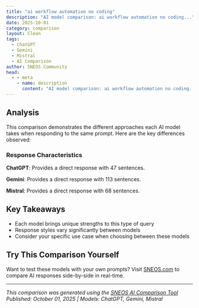 ```yaml
---
title: "ai workflow automation no coding"
description: "AI model comparison: ai workflow automation no coding..."
date: 2025-10-01
category: comparison
layout: Clean
tags:
  - ChatGPT
  - Gemini
  - Mistral
  - AI Comparison
author: SNEOS Community
head:
  - - meta
    - name: description
      content: "AI model comparison: ai workflow automation no coding..."
---
```


<ChatComparison
  title="ai workflow automation no coding"
  prompt="ai workflow automation no coding"
  :responses='{
    "ChatGPT": "If you\u0027re looking for AI workflow automation platforms that require no coding, there are several excellent tools that allow you to automate tasks, integrate AI capabilities, and streamline processes without writing any code. Here are some popular options:\n\n### 1. **Zapier**\n- **Description:** A widely used no-code automation tool that connects over 5,000 apps.\n- **AI Integration:** You can integrate AI services like OpenAI\u0027s GPT models, Google AI, or others via plugins or webhooks.\n- **Use Case:** Automate workflows such as automatically generating text, analyzing data, or routing customer queries.\n- **Website:** [zapier.com](https://zapier.com)\n\n### 2. **Make (formerly Integromat)**\n- **Description:** Visual drag-and-drop interface to connect apps and automate workflows.\n- **AI Integration:** Supports AI modules and HTTP requests to AI APIs.\n- **Use Case:** Create sophisticated workflows that involve AI-powered data processing and actions.\n- **Website:** [make.com](https://www.make.com)\n\n### 3. **Microsoft Power Automate**\n- **Description:** Part of the Microsoft Power Platform, enables automation with AI builder components.\n- **AI Integration:** Includes prebuilt AI models like form processing, text recognition, and sentiment analysis.\n- **Use Case:** Automate business processes with AI-driven insights, no coding needed.\n- **Website:** [powerautomate.microsoft.com](https://powerautomate.microsoft.com)\n\n### 4. **Trello \u002B Butler AI Automation**\n- **Description:** Trello\u2019s Butler automates tasks using rules and commands within Trello boards.\n- **AI Integration:** Limited AI but can automate workflows with natural language commands.\n- **Use Case:** Project management automation with AI-enhanced task management.\n- **Website:** [trello.com/butler](https://trello.com/butler)\n\n### 5. **Parabola**\n- **Description:** Drag-and-drop tool for automating data workflows.\n- **AI Integration:** Can connect to AI APIs and services without coding.\n- **Use Case:** Automate data enrichment, processing, and reporting.\n- **Website:** [parabola.io](https://parabola.io)\n\n### 6. **Bubble**\n- **Description:** No-code app builder with integration for AI workflows.\n- **AI Integration:** Can plug in AI APIs like OpenAI\u0027s GPT to automate chatbot and content creation.\n- **Use Case:** Build fully customized AI-powered apps with visual development.\n- **Website:** [bubble.io](https://bubble.io)\n\n---\n\n### Tips for Choosing and Using No-Code AI Automation Tools:\n- **Identify your workflow needs** (e.g., document processing, customer support, marketing automation).\n- **Check supported AI integrations and their ease of use**.\n- **Start with templates or prebuilt workflows** to accelerate setup.\n- **Test and iterate** to optimize automation.\n\nIf you want, I can help you pick the best tool based on your specific requirements!",
    "Gemini": "## AI Workflow Automation: No-Code Solutions\n\nThe demand for AI-powered automation is skyrocketing, but not everyone has coding expertise. Fortunately, a growing number of **no-code platforms** are making it easier than ever to build and deploy automated AI workflows. These platforms offer intuitive interfaces, pre-built AI models, and seamless integrations, allowing you to automate tasks without writing a single line of code.\n\nHere\u0027s a breakdown of how you can leverage no-code platforms for AI workflow automation:\n\n**1. Understanding the Concept:**\n\n* **Workflow Automation:** Automating a series of tasks or processes to achieve a specific goal. This can involve data processing, communication, decision-making, and more.\n* **AI-Powered Automation:** Using artificial intelligence (AI) to enhance automation. This can involve natural language processing (NLP), machine learning (ML), computer vision, and other AI techniques to make the automation more intelligent and adaptive.\n* **No-Code:** Building and deploying applications and workflows without traditional coding. This is achieved through visual interfaces, drag-and-drop components, and pre-built functionalities.\n\n**2. Key Use Cases for No-Code AI Automation:**\n\n* **Customer Service:**\n    * **Chatbots:** Answering frequently asked questions, providing support, and routing inquiries.\n    * **Sentiment Analysis:** Automatically detecting customer sentiment from feedback and reviews.\n    * **Ticket Prioritization:** Automatically prioritizing support tickets based on urgency and impact.\n* **Marketing \u0026 Sales:**\n    * **Lead Scoring:** Automatically scoring leads based on their behavior and demographics.\n    * **Personalized Email Marketing:** Automating personalized email campaigns based on customer data.\n    * **Social Media Monitoring:** Monitoring social media for brand mentions and customer feedback.\n* **Operations \u0026 Administration:**\n    * **Document Processing:** Automatically extracting information from documents like invoices and contracts.\n    * **Data Entry Automation:** Automatically transferring data from one system to another.\n    * **Fraud Detection:** Identifying fraudulent transactions and activities.\n* **E-commerce:**\n    * **Product Recommendations:** Providing personalized product recommendations to customers.\n    * **Dynamic Pricing:** Automatically adjusting prices based on market demand.\n    * **Inventory Management:** Optimizing inventory levels based on sales forecasts.\n\n**3. Popular No-Code AI Automation Platforms:**\n\nHere are some leading platforms offering no-code AI capabilities:\n\n* **Zapier:** Primarily an integration platform, Zapier connects various apps and services, allowing you to automate workflows across different applications. It integrates with AI services like Google Cloud AI, Microsoft Azure AI, and more.\n    * **Strengths:**  Massive app ecosystem, easy to use for simple integrations, integrates with various AI services.\n    * **Example:** Automatically save attachments from Gmail to Google Drive and then use Google Cloud Vision API to extract text from the image.\n* **Make (formerly Integromat):** A powerful workflow automation platform that supports complex scenarios and integrations. Offers visual workflow building and connections to various AI services.\n    * **Strengths:** More advanced than Zapier, visually intuitive, supports complex workflows.\n    * **Example:** Process incoming emails, analyze the sentiment of the text, and send a notification to a specific channel if the sentiment is negative.\n* **Bubble:** A powerful no-code platform for building web applications with advanced features. Can be integrated with AI APIs for tasks like NLP, image recognition, and more.\n    * **Strengths:** Highly customizable, allows you to build complete web applications, integrates with AI APIs.\n    * **Example:** Create a customer support portal with a built-in chatbot powered by an AI API.\n* **Retool:**  A low-code/no-code platform focused on building internal tools. Retool allows connecting to databases and APIs and is used for building admin panels, data dashboards, and operational tools. While it requires some understanding of SQL and JavaScript for advanced customization, it\u0027s significantly easier than traditional coding. Can be integrated with AI services.\n    * **Strengths:** Excellent for building internal tools quickly, integrates with databases and APIs, powerful customization options (even if minimal code is required).\n    * **Example:** Build an admin panel for managing customer data with an AI-powered search feature.\n* **Parabola:** A no-code platform designed specifically for automating data-related tasks. It offers pre-built connectors to various data sources and tools for data manipulation and transformation.  Can be used to integrate with AI services to process and enrich data.\n    * **Strengths:** Powerful data processing capabilities, pre-built integrations for data sources, easy to automate data workflows.\n    * **Example:**  Pull sales data from Shopify, enrich the data with customer sentiment analysis from an AI API, and then update a Google Sheet with the processed data.\n* **Appy Pie:** A broader no-code platform for building apps, websites, and automating workflows. Includes AI-powered features like chatbot builders and image recognition.\n    * **Strengths:** Comprehensive platform, easy to use for simple applications, includes AI-powered features.\n    * **Example:** Create a mobile app with a chatbot for customer support.\n* **Obviously.AI:** Designed to build predictive models without code. Simply connect your data, select a target variable, and Obviously.AI will automatically train and deploy a machine learning model.\n    * **Strengths:** Focuses on predictive analytics, easy to use for building machine learning models, automates model training and deployment.\n    * **Example:** Predict customer churn based on historical data.\n* **MonkeyLearn:** This platform is geared towards text analysis and NLP tasks. It provides pre-trained models and tools for building custom NLP workflows.\n    * **Strengths:** Focused on text analysis, pre-trained models for NLP, allows for custom NLP workflow building.\n    * **Example:** Automate the analysis of customer reviews to identify key themes and sentiment.\n\n**4. Building an AI Workflow - A Simplified Example (Using Zapier):**\n\nLet\u0027s say you want to automatically analyze the sentiment of incoming tweets and add them to a Google Sheet.\n\n1. **Create a Zapier account:** Sign up for a free or paid plan based on your needs.\n2. **Connect your accounts:** Connect your Twitter account and Google Sheets account to Zapier.\n3. **Choose a Trigger:** Select Twitter as the trigger and \u0022New Tweet in Search\u0022 as the event. Configure the search query (e.g., \u0022@YourBrand\u0022).\n4. **Add an Action:** Add a \u0022Webhooks by Zapier\u0022 action to send the tweet text to a sentiment analysis API (e.g., using an API key from a service like MonkeyLearn or Google Cloud Natural Language API). You\u0027ll need to configure the webhook to send the tweet text in the correct format.\n5. **Parse the API Response:** Add another action to parse the JSON response from the sentiment analysis API and extract the sentiment score or label.\n6. **Add another Action:** Add a Google Sheets action to \u0022Create Spreadsheet Row.\u0022 Map the tweet text and sentiment score to the corresponding columns in your Google Sheet.\n7. **Test and Publish:** Test the Zap and publish it to start automating the workflow.\n\n**5. Important Considerations:**\n\n* **Data Privacy and Security:** Be mindful of data privacy and security when using AI models, especially when dealing with sensitive information.  Ensure compliance with relevant regulations like GDPR.\n* **API Costs:**  AI APIs often have usage-based pricing.  Understand the pricing structure and estimate your costs before deploying your workflows.\n* **Model Accuracy:**  AI models are not always perfect.  Evaluate the accuracy of the models you use and monitor their performance over time.\n* **Data Requirements:**  Many AI models require a significant amount of data to train effectively.  Ensure that you have sufficient data to achieve the desired results.\n* **Complexity:** While no-code platforms simplify the process, complex workflows can still be challenging to build and maintain.  Start with simple workflows and gradually increase complexity as needed.\n\n**6. Steps for Building Your AI Workflow:**\n\n1. **Identify the Problem:** Define the problem you want to solve and the tasks you want to automate.\n2. **Choose the Right Platform:**  Select a no-code platform that offers the necessary features and integrations for your specific use case.\n3. **Plan Your Workflow:**  Map out the steps involved in the workflow, including the data sources, AI models, and actions.\n4. **Build the Workflow:**  Use the no-code platform\u0027s visual interface to connect the different components and configure the logic.\n5. **Test and Iterate:**  Thoroughly test the workflow to ensure it functions correctly and meets your requirements.  Continuously monitor and improve the workflow based on your observations.\n6. **Deploy and Monitor:**  Deploy the workflow and monitor its performance. Track key metrics and make adjustments as needed.\n\n**Conclusion:**\n\nNo-code AI workflow automation empowers individuals and organizations to leverage the power of AI without requiring extensive programming knowledge. By carefully selecting the right platform, planning your workflows effectively, and continuously monitoring their performance, you can unlock significant benefits in terms of efficiency, productivity, and decision-making. As AI and no-code technologies continue to evolve, the possibilities for automated workflows will only expand further.\n",
    "Mistral": "Automating workflows without coding is becoming increasingly popular, thanks to the rise of no-code and low-code platforms. These tools allow users to create automated processes using visual interfaces, drag-and-drop functionality, and pre-built templates. Here are some steps and tools you can use to automate workflows without any coding:\n\n### Steps to Automate Workflows Without Coding\n\n1. **Identify the Workflow**:\n   - Determine the specific tasks and processes you want to automate.\n   - Break down the workflow into individual steps.\n\n2. **Choose the Right Tool**:\n   - Select a no-code or low-code platform that fits your needs.\n   - Consider factors like ease of use, integration capabilities, and cost.\n\n3. **Set Up the Workflow**:\n   - Use the platform\u0027s visual interface to map out the workflow.\n   - Define triggers, actions, and conditions for each step.\n\n4. **Integrate with Other Tools**:\n   - Connect the workflow to other applications and services you use.\n   - Ensure seamless data flow between different tools.\n\n5. **Test and Optimize**:\n   - Run the workflow to ensure it functions as expected.\n   - Make adjustments based on feedback and performance.\n\n### Popular No-Code Workflow Automation Tools\n\n1. **Zapier**:\n   - Connects different apps and automates tasks between them.\n   - Offers a wide range of integrations and pre-built templates.\n\n2. **Microsoft Power Automate**:\n   - Part of the Microsoft Power Platform.\n   - Allows for the creation of automated workflows between Microsoft apps and third-party services.\n\n3. **Integromat (Make)**:\n   - Provides a visual interface for creating complex workflows.\n   - Supports a variety of integrations and advanced features.\n\n4. **IFTTT (If This Then That)**:\n   - Simple and user-friendly for basic automation tasks.\n   - Connects various apps and services using \u0022recipes.\u0022\n\n5. **Airtable**:\n   - Combines the functionality of a spreadsheet and a database.\n   - Allows for the creation of automated workflows and integrations.\n\n6. **Nintex**:\n   - Offers robust workflow automation capabilities.\n   - Suitable for more complex and enterprise-level automation needs.\n\n7. **Kissflow**:\n   - Provides a no-code platform for creating and managing workflows.\n   - Includes features for process management, task automation, and collaboration.\n\n### Example Workflow Automation\n\nLet\u0027s say you want to automate the process of collecting customer feedback and storing it in a database. Here\u2019s how you might do it using Zapier:\n\n1. **Trigger**: A new form submission in Google Forms.\n2. **Action**: Add the form data to a Google Sheets spreadsheet.\n3. **Action**: Send a confirmation email to the customer using Gmail.\n4. **Action**: Notify the team via Slack.\n\n### Setting Up the Workflow in Zapier\n\n1. **Create a New Zap**:\n   - Choose Google Forms as the trigger app.\n   - Select \u0022New Form Response\u0022 as the trigger event.\n\n2. **Connect Google Forms**:\n   - Authenticate your Google account and select the specific form.\n\n3. **Add an Action**:\n   - Choose Google Sheets as the action app.\n   - Select \u0022Create Spreadsheet Row\u0022 as the action event.\n   - Map the form fields to the corresponding columns in the spreadsheet.\n\n4. **Add Another Action**:\n   - Choose Gmail as the action app.\n   - Select \u0022Send Email\u0022 as the action event.\n   - Customize the email template with the form data.\n\n5. **Add Another Action**:\n   - Choose Slack as the action app.\n   - Select \u0022Send Channel Message\u0022 as the action event.\n   - Customize the message to include relevant form data.\n\n6. **Test and Enable**:\n   - Test the workflow to ensure it works correctly.\n   - Enable the Zap to start automating the process.\n\nBy following these steps and using the right tools, you can automate workflows without any coding, saving time and increasing efficiency."
  }'
  published-date="16:46"
/>

## Analysis

This comparison demonstrates the different approaches each AI model takes when responding to the same prompt. Here are the key differences observed:

### Response Characteristics

**ChatGPT**: Provides a direct response with 47 sentences. 

**Gemini**: Provides a direct response with 113 sentences. 

**Mistral**: Provides a direct response with 68 sentences. 

## Key Takeaways

- Each model brings unique strengths to this type of query
- Response styles vary significantly between models
- Consider your specific use case when choosing between these models

## Try This Comparison Yourself

Want to test these models with your own prompts? Visit [SNEOS.com](https://sneos.com) to compare AI responses side-by-side in real-time.

---

*This comparison was generated using the [SNEOS AI Comparison Tool](https://sneos.com)*
*Published: October 01, 2025 | Models: ChatGPT, Gemini, Mistral*
